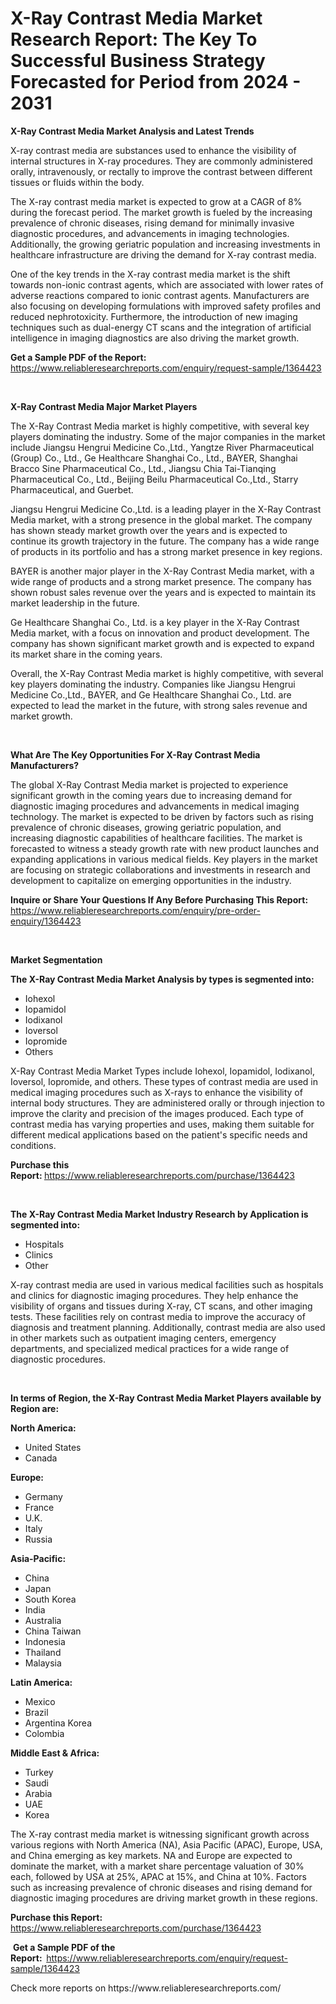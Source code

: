 <p><h1>X-Ray Contrast Media Market Research Report: The Key To Successful Business Strategy Forecasted for Period from 2024 - 2031</h1></p><p><strong>X-Ray Contrast Media Market Analysis and Latest Trends</strong></p>
<p><p>X-ray contrast media are substances used to enhance the visibility of internal structures in X-ray procedures. They are commonly administered orally, intravenously, or rectally to improve the contrast between different tissues or fluids within the body.</p><p>The X-ray contrast media market is expected to grow at a CAGR of 8% during the forecast period. The market growth is fueled by the increasing prevalence of chronic diseases, rising demand for minimally invasive diagnostic procedures, and advancements in imaging technologies. Additionally, the growing geriatric population and increasing investments in healthcare infrastructure are driving the demand for X-ray contrast media.</p><p>One of the key trends in the X-ray contrast media market is the shift towards non-ionic contrast agents, which are associated with lower rates of adverse reactions compared to ionic contrast agents. Manufacturers are also focusing on developing formulations with improved safety profiles and reduced nephrotoxicity. Furthermore, the introduction of new imaging techniques such as dual-energy CT scans and the integration of artificial intelligence in imaging diagnostics are also driving the market growth.</p></p>
<p><strong>Get a Sample PDF of the Report:&nbsp;</strong> <a href="https://www.reliableresearchreports.com/enquiry/request-sample/1364423">https://www.reliableresearchreports.com/enquiry/request-sample/1364423</a></p>
<p>&nbsp;</p>
<p><strong>X-Ray Contrast Media Major Market Players</strong></p>
<p><p>The X-Ray Contrast Media market is highly competitive, with several key players dominating the industry. Some of the major companies in the market include Jiangsu Hengrui Medicine Co.,Ltd., Yangtze River Pharmaceutical (Group) Co., Ltd., Ge Healthcare Shanghai Co., Ltd., BAYER, Shanghai Bracco Sine Pharmaceutical Co., Ltd., Jiangsu Chia Tai-Tianqing Pharmaceutical Co., Ltd., Beijing Beilu Pharmaceutical Co.,Ltd., Starry Pharmaceutical, and Guerbet.</p><p>Jiangsu Hengrui Medicine Co.,Ltd. is a leading player in the X-Ray Contrast Media market, with a strong presence in the global market. The company has shown steady market growth over the years and is expected to continue its growth trajectory in the future. The company has a wide range of products in its portfolio and has a strong market presence in key regions.</p><p>BAYER is another major player in the X-Ray Contrast Media market, with a wide range of products and a strong market presence. The company has shown robust sales revenue over the years and is expected to maintain its market leadership in the future.</p><p>Ge Healthcare Shanghai Co., Ltd. is a key player in the X-Ray Contrast Media market, with a focus on innovation and product development. The company has shown significant market growth and is expected to expand its market share in the coming years.</p><p>Overall, the X-Ray Contrast Media market is highly competitive, with several key players dominating the industry. Companies like Jiangsu Hengrui Medicine Co.,Ltd., BAYER, and Ge Healthcare Shanghai Co., Ltd. are expected to lead the market in the future, with strong sales revenue and market growth.</p></p>
<p>&nbsp;</p>
<p><strong>What Are The Key Opportunities For X-Ray Contrast Media Manufacturers?</strong></p>
<p><p>The global X-Ray Contrast Media market is projected to experience significant growth in the coming years due to increasing demand for diagnostic imaging procedures and advancements in medical imaging technology. The market is expected to be driven by factors such as rising prevalence of chronic diseases, growing geriatric population, and increasing diagnostic capabilities of healthcare facilities. The market is forecasted to witness a steady growth rate with new product launches and expanding applications in various medical fields. Key players in the market are focusing on strategic collaborations and investments in research and development to capitalize on emerging opportunities in the industry.</p></p>
<p><strong>Inquire or Share Your Questions If Any Before Purchasing This Report:</strong> <a href="https://www.reliableresearchreports.com/enquiry/pre-order-enquiry/1364423">https://www.reliableresearchreports.com/enquiry/pre-order-enquiry/1364423</a></p>
<p>&nbsp;</p>
<p><strong>Market Segmentation</strong></p>
<p><strong>The X-Ray Contrast Media Market Analysis by types is segmented into:</strong></p>
<p><ul><li>Iohexol</li><li>Iopamidol</li><li>Iodixanol</li><li>Ioversol</li><li>Iopromide</li><li>Others</li></ul></p>
<p><p>X-Ray Contrast Media Market Types include Iohexol, Iopamidol, Iodixanol, Ioversol, Iopromide, and others. These types of contrast media are used in medical imaging procedures such as X-rays to enhance the visibility of internal body structures. They are administered orally or through injection to improve the clarity and precision of the images produced. Each type of contrast media has varying properties and uses, making them suitable for different medical applications based on the patient's specific needs and conditions.</p></p>
<p><strong>Purchase this Report:&nbsp;</strong><a href="https://www.reliableresearchreports.com/purchase/1364423">https://www.reliableresearchreports.com/purchase/1364423</a></p>
<p>&nbsp;</p>
<p><strong>The X-Ray Contrast Media Market Industry Research by Application is segmented into:</strong></p>
<p><ul><li>Hospitals</li><li>Clinics</li><li>Other</li></ul></p>
<p><p>X-ray contrast media are used in various medical facilities such as hospitals and clinics for diagnostic imaging procedures. They help enhance the visibility of organs and tissues during X-ray, CT scans, and other imaging tests. These facilities rely on contrast media to improve the accuracy of diagnosis and treatment planning. Additionally, contrast media are also used in other markets such as outpatient imaging centers, emergency departments, and specialized medical practices for a wide range of diagnostic procedures.</p></p>
<p>&nbsp;</p>
<p><strong>In terms of Region, the X-Ray Contrast Media Market Players available by Region are:</strong></p>
<p>
    <p> <strong> North America: </strong>
        <ul>
            <li>United States</li>
            <li>Canada</li>
        </ul>
        </p> 
    <p> <strong> Europe: </strong>
        <ul>
            <li>Germany</li>
            <li>France</li>
            <li>U.K.</li>
            <li>Italy</li>
            <li>Russia</li>
        </ul>
        </p> 
    <p> <strong> Asia-Pacific: </strong>
        <ul>
            <li>China</li>
            <li>Japan</li>
            <li>South Korea</li>
            <li>India</li>
            <li>Australia</li>
            <li>China Taiwan</li>
            <li>Indonesia</li>
            <li>Thailand</li>
            <li>Malaysia</li>
        </ul>
        </p> 
    <p> <strong> Latin America: </strong>
        <ul>
            <li>Mexico</li>
            <li>Brazil</li>
            <li>Argentina Korea</li>
            <li>Colombia</li>
        </ul>
        </p> 
    <p> <strong> Middle East & Africa: </strong>
        <ul>
            <li>Turkey</li>
            <li>Saudi</li>
            <li>Arabia</li>
            <li>UAE</li>
            <li>Korea</li>
        </ul>
    </p>
    </p>
<p><p>The X-ray contrast media market is witnessing significant growth across various regions with North America (NA), Asia Pacific (APAC), Europe, USA, and China emerging as key markets. NA and Europe are expected to dominate the market, with a market share percentage valuation of 30% each, followed by USA at 25%, APAC at 15%, and China at 10%. Factors such as increasing prevalence of chronic diseases and rising demand for diagnostic imaging procedures are driving market growth in these regions.</p></p>
<p><strong>Purchase this Report: </strong><a href="https://www.reliableresearchreports.com/purchase/1364423">https://www.reliableresearchreports.com/purchase/1364423</a></p>
<p>&nbsp;<strong>Get a Sample PDF of the Report:&nbsp;&nbsp;</strong><a href="https://www.reliableresearchreports.com/enquiry/request-sample/1364423">https://www.reliableresearchreports.com/enquiry/request-sample/1364423</a></p>
<p><strong></strong></p>
<p>Check more reports on https://www.reliableresearchreports.com/</p>